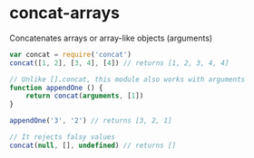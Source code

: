 # concat-arrays

Concatenates arrays or array-like objects (arguments)

```js
var concat = require('concat')
concat([1, 2], [3, 4], [4]) // returns [1, 2, 3, 4, 4]

// Unlike [].concat, this module also works with arguments
function appendOne () {
    return concat(arguments, [1])
}

appendOne('3', '2') // returns [3, 2, 1]

// It rejects falsy values
concat(null, [], undefined) // returns []



```
